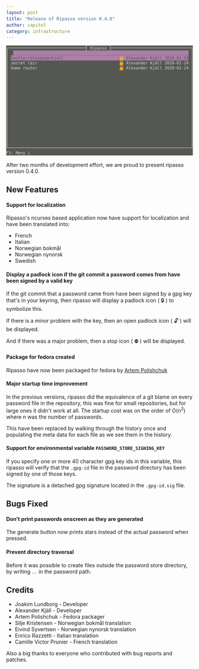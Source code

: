 ```yaml
---
layout: post
title: "Release of Ripasso version 0.4.0"
author: capitol
category: infrastructure
---
```

![ripasso-cursive](/images/ripasso-cursive-0.4.0.png)

After two months of development effort, we are proud to present
ripasso version 0.4.0.

## New Features

#### Support for localization

Ripasso's ncurses based application now have support for localization and have been translated into:

 * French
 * Italian
 * Norwegian bokmål
 * Norwegian nynorsk
 * Swedish


#### Display a padlock icon if the git commit a password comes from have been signed by a valid key

If the git commit that a password came from have been signed by a gpg key that's in your keyring,
then ripasso will display a padlock icon ( 🔒 ) to symbolize this.

If there is a minor problem with the key, then an open padlock icon ( 🔓 ) will be displayed.

And if there was a major problem, then a stop icon ( ⛔ ) will be displayed.

#### Package for fedora created

Ripasso have now been packaged for fedora by [Artem Polishchuk](https://github.com/tim77)

#### Major startup time improvement

In the previous versions, ripasso did the equivalence of a git blame on every password file
in the repository, this was fine for small repositories, but for large ones it didn't work
at all. The startup cost was on the order of O(n<sup>2</sup>) where n was the number of passwords.

This have been replaced by walking through the history once and populating the meta data
for each file as we see them in the history.

#### Support for environmental variable `PASSWORD_STORE_SIGNING_KEY`

If you specify one or more 40 character gpg key ids in this variable, this ripasso will
verify that the `.gpg-id` file in the password directory has been signed by one of those keys.

The signature is a detached gpg signature located in the `.gpg-id.sig` file.

## Bugs Fixed

#### Don't print passwords onscreen as they are generated

The generate button now prints stars instead of the actual password when pressed.

#### Prevent directory traversal

Before it was possible to create files outside the password store directory, by
writing `..` in the password path.

## Credits

 * Joakim Lundborg - Developer
 * Alexander Kjäll - Developer
 * Artem Polishchuk - Fedora packager
 * Silje Kristensen - Norwegian bokmål translation
 * Eivind Syvertsen - Norwegian nynorsk translation
 * Enrico Razzetti - Italian translation
 * Camille Victor Prunier - French translation

Also a big thanks to everyone who contributed with bug reports and patches.
